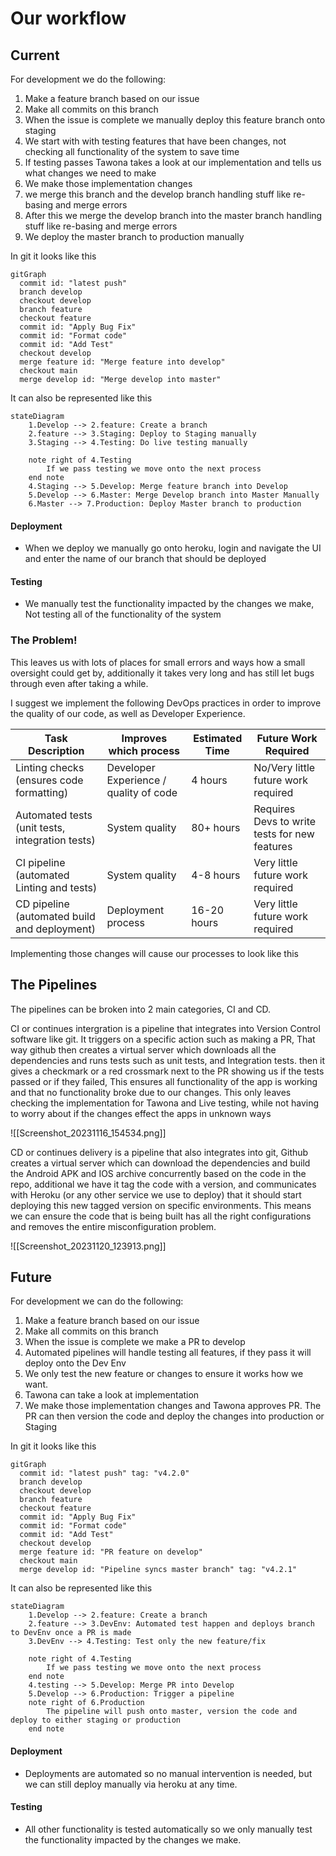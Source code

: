 # Our workflow

## Current 


For development we do the following:

1. Make a feature branch based on our issue
2. Make all commits on this branch
3. When the issue is complete we manually deploy this feature branch onto staging 
4. We start with with testing features that have been changes, not checking all functionality of the system to save time
5. If testing passes Tawona takes a look at our implementation and tells us what changes we need to make
6. We make those implementation changes
7. we merge this branch and the develop branch handling stuff like re-basing and merge errors
8. After this we merge the develop branch into the master branch handling stuff like re-basing and merge errors
9. We deploy the master branch to production manually

In git it looks like this
```mermaid
gitGraph
  commit id: "latest push"
  branch develop
  checkout develop
  branch feature
  checkout feature
  commit id: "Apply Bug Fix"
  commit id: "Format code"
  commit id: "Add Test"
  checkout develop
  merge feature id: "Merge feature into develop"
  checkout main
  merge develop id: "Merge develop into master"
```


It can also be represented like this
```mermaid
stateDiagram 
	1.Develop --> 2.feature: Create a branch
	2.feature --> 3.Staging: Deploy to Staging manually
	3.Staging --> 4.Testing: Do live testing manually

	note right of 4.Testing
		If we pass testing we move onto the next process
	end note
	4.Staging --> 5.Develop: Merge feature branch into Develop
	5.Develop --> 6.Master: Merge Develop branch into Master Manually
	6.Master --> 7.Production: Deploy Master branch to production
```

#### Deployment

-  When we deploy we manually go onto heroku, login and navigate the UI and enter the name of our branch that should be deployed

#### Testing

- We manually test the functionality impacted by the changes we make, Not testing all of the functionality of the system


### The Problem!
This leaves us with lots of places for small errors and ways how a small oversight could get by, additionally it takes very long and has still let bugs through even after taking a while.

I suggest we implement the following DevOps practices in order to improve the quality of our code, as well as Developer Experience.

| Task Description                                                                                           | Improves which process                                 | Estimated Time       | Future Work Required                          |
|-------------------------------------------------------------------------------------------------------------|---------------------------------------------|-----------------------|-----------------------------------------------|
| Linting checks (ensures code formatting)                                                                    | Developer Experience / quality of code      | 4 hours               | No/Very little future work required              |
| Automated tests (unit tests, integration tests)                                                              | System quality                              | 80+ hours             | Requires Devs to write tests for new features |
| CI pipeline (automated Linting and tests)                                                                   | System quality                   | 4-8 hours             | Very little future work required              |
| CD pipeline (automated build and deployment)                                                                | Deployment process                            | 16-20 hours           | Very little future work required              |

Implementing those changes will cause our processes to look like this

## The Pipelines

The pipelines can be broken into 2 main categories, CI and CD.

CI or continues intergration is a pipeline that integrates into Version Control software like git. It triggers on a specific action such as making a PR, That way github then creates a virtual server which downloads all the dependencies and runs tests such as unit tests, and Integration tests. then it gives a checkmark or a red crossmark next to the PR showing us if the tests passed or if they failed, This ensures all functionality of the app is working and that no functionality broke due to our changes. This only leaves checking the implementation for Tawona and Live testing, while not having to worry about if the changes effect the apps in unknown ways

![[Screenshot_20231116_154534.png]]

CD or continues delivery is a pipeline that also integrates into git, Github creates a virtual server which can download the dependencies and build the Android APK and IOS archive concurrently based on the code in the repo, additional we have it tag the code with a version, and communicates with Heroku (or any other service we use to deploy) that it should start deploying this new tagged version on specific environments. This means we can ensure the code that is being built has all the right configurations and removes the entire misconfiguration problem.


![[Screenshot_20231120_123913.png]]

## Future


For development we can do the following:

1. Make a feature branch based on our issue
2. Make all commits on this branch
3. When the issue is complete we make a PR to develop
4. Automated pipelines will handle testing all features, if they pass it will deploy onto the Dev Env
5. We only test the new feature or changes to ensure it works how we want.
6. Tawona can take a look at implementation 
7. We make those implementation changes and Tawona approves PR. The PR can then version the code and deploy the changes into production or Staging

In git it looks like this
```mermaid
gitGraph
  commit id: "latest push" tag: "v4.2.0"
  branch develop
  checkout develop
  branch feature
  checkout feature
  commit id: "Apply Bug Fix"
  commit id: "Format code"
  commit id: "Add Test"
  checkout develop
  merge feature id: "PR feature on develop"
  checkout main
  merge develop id: "Pipeline syncs master branch" tag: "v4.2.1"
```


It can also be represented like this
```mermaid
stateDiagram 
	1.Develop --> 2.feature: Create a branch
	2.feature --> 3.DevEnv: Automated test happen and deploys branch to DevEnv once a PR is made
	3.DevEnv --> 4.Testing: Test only the new feature/fix

	note right of 4.Testing
		If we pass testing we move onto the next process
	end note
	4.testing --> 5.Develop: Merge PR into Develop
	5.Develop --> 6.Production: Trigger a pipeline
	note right of 6.Production
		The pipeline will push onto master, version the code and deploy to either staging or production
	end note
```
#### Deployment

-  Deployments are automated so no manual intervention is needed, but we can still deploy manually via heroku at any time.

#### Testing

- All other functionality is tested automatically so we only manually test the functionality impacted by the changes we make. 